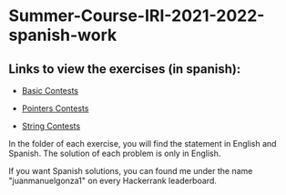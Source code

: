 # Summer-Course-IRI-2021-2022-spanish-work
## Links to view the exercises (in spanish):

* [Basic Contests](https://www.hackerrank.com/contests/basics-contest-uf/challenges)

* [Pointers Contests](https://www.hackerrank.com/contests/pointers-contest-uf/challenges)

* [String Contests](https://www.hackerrank.com/contests/string-contest-uf/challenges)

In the folder of each exercise, you will find the statement in English and Spanish. The solution of each problem is only in English.

If you want Spanish solutions, you can found me under the name "juanmanuelgonza1" on every Hackerrank leaderboard.
